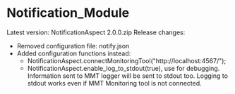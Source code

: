 Notification_Module
===================

Latest version: NotificationAspect 2.0.0.zip
Release changes:
* Removed configuration file: notify.json
* Added configuration functions instead:
	+ NotificationAspect.connectMonitoringTool("http://localhost:4567/");
	+ NotificationAspect.enable_log_to_stdout(true), use for debugging.
		Information sent to MMT logger will be sent to stdout too. Logging
		to stdout works even if MMT Monitoring tool is not connected.
		

